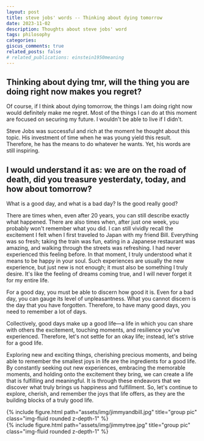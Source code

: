 ```yaml
---
layout: post
title: steve jobs' words -- Thinking about dying tomorrow
date: 2023-11-02
description: Thoughts about steve jobs' word
tags: philosophy
categories: 
giscus_comments: true
related_posts: false
# related_publications: einstein1950meaning
---
```


## Thinking about dying tmr, will the thing you are doing right now makes you regret?

Of course, if I think about dying tomorrow, the things I am doing right now would definitely make me regret. Most of the things I can do at this moment are focused on securing my future. I wouldn't be able to live if I didn't.

Steve Jobs was successful and rich at the moment he thought about this topic. His investment of time when he was young yield this result. Therefore, he has the means to do whatever he wants. Yet, his words are still inspiring.

## I would understand it as: we are on the road of death, did you treasure yesterdaty, today, and how about tomorrow?

What is a good day, and what is a bad day? Is the good really good?

There are times when, even after 20 years, you can still describe exactly what happened. There are also times when, after just one week, you probably won't remember what you did. I can still vividly recall the excitement I felt when I first traveled to Japan with my friend Bill. Everything was so fresh; taking the train was fun, eating in a Japanese restaurant was amazing, and walking through the streets was refreshing. I had never experienced this feeling before. In that moment, I truly understood what it means to be happy in your soul. Such experiences are usually the new experience, but just new is not enough; it must also be something I truly desire. It's like the feeling of dreams coming true, and I will never forget it for my entire life.

For a good day, you must be able to discern how good it is. Even for a bad day, you can gauge its level of unpleasantness. What you cannot discern is the day that you have forgotten. Therefore, to have many good days, you need to remember a lot of days.

Collectively, good days make up a good life—a life in which you can share with others the excitement, touching moments, and resilience you've experienced. Therefore, let's not settle for an okay life; instead, let's strive for a good life.

Exploring new and exciting things, cherishing precious moments, and being able to remember the smallest joys in life are the ingredients for a good life. By constantly seeking out new experiences, embracing the memorable moments, and holding onto the excitement they bring, we can create a life that is fulfilling and meaningful. It is through these endeavors that we discover what truly brings us happiness and fulfillment. So, let's continue to explore, cherish, and remember the joys that life offers, as they are the building blocks of a truly good life.

<div class="row">
    <div class="col-sm mt-3 mt-md-0">
        {% include figure.html path="assets/img/jimmyandbill.jpg" title="group pic" class="img-fluid rounded z-depth-1" %}
    </div>
</div>
<div class="caption">
    <!-- I chose to catch more breath-taking moment ! -->
</div>

<div class="row">
    <div class="col-sm mt-3 mt-md-0">
        {% include figure.html path="assets/img/jimmytree.jpg" title="group pic" class="img-fluid rounded z-depth-1" %}
    </div>
</div>
<div class="caption">
    <!-- I look absolutely awesome ! -->
</div>